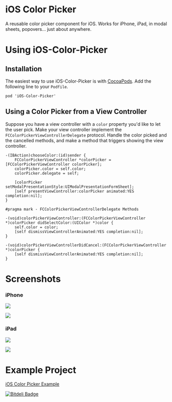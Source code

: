 # iOS Color Picker

A reusable color picker component for iOS. Works for iPhone, iPad, in modal sheets, popovers... just about anywhere.

# Using iOS-Color-Picker

## Installation

The easiest way to use iOS-Color-Picker is with [CocoaPods](http://cocoapods.org). Add the following line to your `Podfile`.

```
pod 'iOS-Color-Picker'
```

## Using a Color Picker from a View Controller

Suppose you have a view controller with a `color` property you'd like to let the user pick. 
Make your view controller implement the `FCColorPickerViewControllerDelegate` protocol. Handle the color picked and the cancelled methods, and make a method that triggers showing the view controller.

```
-(IBAction)chooseColor:(id)sender {
    FCColorPickerViewController *colorPicker = [FCColorPickerViewController colorPicker];
    colorPicker.color = self.color;
    colorPicker.delegate = self;
    
    [colorPicker setModalPresentationStyle:UIModalPresentationFormSheet];
    [self presentViewController:colorPicker animated:YES completion:nil];
}

#pragma mark - FCColorPickerViewControllerDelegate Methods

-(void)colorPickerViewController:(FCColorPickerViewController *)colorPicker didSelectColor:(UIColor *)color {
    self.color = color;
    [self dismissViewControllerAnimated:YES completion:nil];
}

-(void)colorPickerViewControllerDidCancel:(FCColorPickerViewController *)colorPicker {
    [self dismissViewControllerAnimated:YES completion:nil];
}
```

# Screenshots

### iPhone

![](/Screenshots/color-picker-iphone-5.png) 

![](/Screenshots/color-picker-iphone-4.png)

### iPad

![](/Screenshots/color-picker-ipad.png) 

![](/Screenshots/color-picker-ipad-landscape.png)

# Example Project

[iOS Color Picker Example](https://github.com/fcanas/ios-color-picker-example)

[![Bitdeli Badge](https://d2weczhvl823v0.cloudfront.net/fcanas/ios-color-picker/trend.png)](https://bitdeli.com/free "Bitdeli Badge")

